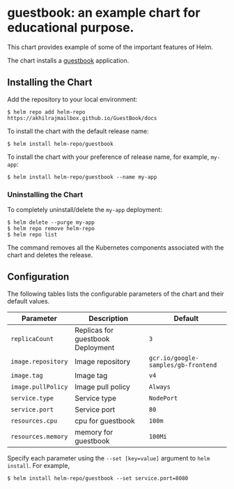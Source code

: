 # guestbook: an example chart for educational purpose.

This chart provides example of some of the important features of Helm.

The chart installs a [guestbook](https://github.com/kubernetes/examples/tree/master/guestbook) application.

## Installing the Chart

Add the repository to your local environment:
```
$ helm repo add helm-repo https://akhilrajmailbox.github.io/GuestBook/docs
```

To install the chart with the default release name:

```
$ helm install helm-repo/guestbook
```

To install the chart with your preference of release name, for example, `my-app`:

```
$ helm install helm-repo/guestbook --name my-app
```

### Uninstalling the Chart

To completely uninstall/delete the `my-app` deployment:

```
$ helm delete --purge my-app
$ helm repo remove helm-repo
$ helm repo list
```

The command removes all the Kubernetes components associated with the chart and deletes the release.

## Configuration

The following tables lists the configurable parameters of the chart and their default values.

| Parameter                  | Description                                     | Default                                                    |
| -----------------------    | ---------------------------------------------   | ---------------------------------------------------------- |
| `replicaCount`         | Replicas for guestbook Deployment                                | `3`                                         |
| `image.repository`         | Image repository                                | `gcr.io/google-samples/gb-frontend`                                         |
| `image.tag`                | Image tag                                       | `v4`                                                       |
| `image.pullPolicy`         | Image pull policy                               | `Always`                                                   |
| `service.type`             | Service type                                    | `NodePort`                                             |
| `service.port`             | Service port                                    | `80`                                                     |
| `resources.cpu`       | cpu for guestbook                             | `100m`                                                     |
| `resources.memory`               | memory for guestbook                                       | `100Mi`                                                     |

Specify each parameter using the `--set [key=value]` argument to `helm install`. For example,

```
$ helm install helm-repo/guestbook --set service.port=8080
```
